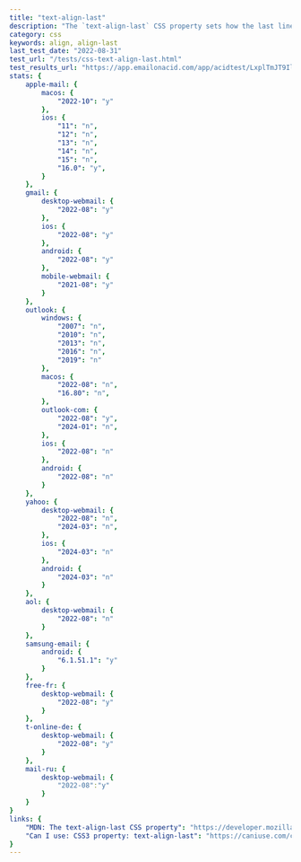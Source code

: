 ```yaml
---
title: "text-align-last"
description: "The `text-align-last` CSS property sets how the last line of a block or a line right before a forced line break is aligned."
category: css
keywords: align, align-last
last_test_date: "2022-08-31"
test_url: "/tests/css-text-align-last.html"
test_results_url: "https://app.emailonacid.com/app/acidtest/LxplTmJT9Ilq9GUyn8Aq8MVK6EO427qmx1Ic4A7jc7bOJ/list"
stats: {
	apple-mail: {
		macos: {
			"2022-10": "y"
		},
		ios: {
			"11": "n",
			"12": "n",
			"13": "n",
			"14": "n",
			"15": "n",
			"16.0": "y",
		}
	},
	gmail: {
		desktop-webmail: {
			"2022-08": "y"
		},
		ios: {
			"2022-08": "y"
		},
		android: {
			"2022-08": "y"
		},
		mobile-webmail: {
			"2021-08": "y"
		}
	},
	outlook: {
		windows: {
			"2007": "n",
			"2010": "n",
			"2013": "n",
			"2016": "n",
			"2019": "n"
		},
		macos: {
			"2022-08": "n",
			"16.80": "n",
		},
		outlook-com: {
			"2022-08": "y",
			"2024-01": "n",
		},
		ios: {
			"2022-08": "n"
		},
		android: {
			"2022-08": "n"
		}
	},
	yahoo: {
		desktop-webmail: {
			"2022-08": "n",
			"2024-03": "n",
		},
		ios: {
			"2024-03": "n"
		},
		android: {
			"2024-03": "n"
		}
	},
	aol: {
		desktop-webmail: {
			"2022-08": "n"
		}
	},
	samsung-email: {
		android: {
			"6.1.51.1": "y"
		}
	},
	free-fr: {
		desktop-webmail: {
			"2022-08": "y"
		}
	},
	t-online-de: {
		desktop-webmail: {
			"2022-08": "y"
		}
	},
	mail-ru: {
		desktop-webmail: {
			"2022-08":"y"
		}
	}
}
links: {
	"MDN: The text-align-last CSS property": "https://developer.mozilla.org/en-US/docs/Web/CSS/text-align-last",
	"Can I use: CSS3 property: text-align-last": "https://caniuse.com/css-text-align-last"
}
---
```

